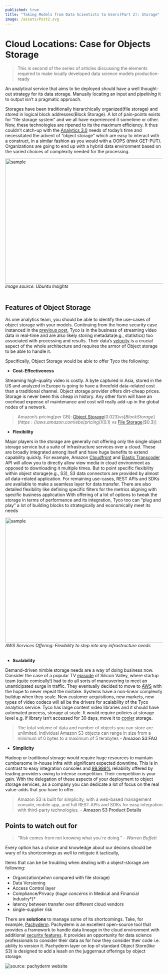 ```yaml
---
published: true
title: "Taking Models from Data Scientists to Users(Part 2): Storage"
image: /assets/Post2.svg
---
```



# Cloud Locations: Case for Objects Storage

> This is second of the series of articles discussing the elements required to make locally developed data science models production-ready

An analytical service that aims to be deployed should have a well thought-out strategy for its data storage. Manually locating an input and *pipelining* it to output isn’t a pragmatic approach. 

Storages have been traditionally hierarchically organized(file storage) and stored in logical block addresses(Block Storage). A lot of pain-points exists for “file storage system” and we all have experienced it sometime or other. Now, these technologies are ripened to its the maximum efficiency. It thus couldn’t catch-up with the [Analytics 3.0](https://hbr.org/2013/12/analytics-30) needs of today’s time and necessitated the advent of “object storage” which are easy to interact with a construct, in a similar fashion as you would with a OOPS (*think* GET-PUT). Organizations are going to end up with a hybrid data environment based on the varied choices of complexity needed for the processing.

<div class="image">
<img src="https://d2mxuefqeaa7sj.cloudfront.net/s_26F7E84A82168715E1857F924053C6CFA04F2FDC084D14CB27C9B201D55D1E8C_1509976668036_UAS_storage_options.png" alt="sample" width="600" height="400">
  <div><i>image source: Ubuntu Insights</i></div>
</div>
<br>

## Features of Object Storage

As one analytics team, you should be able to identify the use-cases of object storage with your models.  Continuing from the home security case instanced in the [previous post](https://github.com/anuragsoni9/ProductionScale/blob/master/01-%20Intro.md),  Tyco is in the business of streaming video data in real-time and are also likely storing metadata(e.g., statistics) too associated with processing and results.  Their data’s  [velocity](https://www.forbes.com/sites/brentdykes/2017/06/28/big-data-forget-volume-and-variety-focus-on-velocity/#1a696e606f7d) is a crucial aspect of the whole architecture and requires the armor of Object storage to be able to handle it. 

Specifically, Object Storage would be able to offer Tyco the following:


- **Cost-Effectiveness** 

Streaming high-quality video is costly. A byte captured in Asia, stored in the US and analyzed in Europe is going to have a threefold data-related cost than a traditional channel. Object storage provider offers dirt-cheap prices. Storage is never been this cheap in history. Any other form will have an overhead expense of maintenance and cost will really add-up in the global nodes of a network.


> Amazon’s pricing(per GB):  [Object Storage](https://aws.amazon.com/s3/pricing/)($0.023) vs [Block Storage](https://aws.amazon.com/ebs/pricing/)($0.1) vs [File Storage](https://aws.amazon.com/efs/pricing/)($0.3)]


- **Flexibility**

Major players in the storage are generally not offering only the single object storage service but a suite of infrastructure services over a cloud. These are broadly integrated among itself and have huge benefits to extend capability quickly. For example, Amazon [Cloudfront](http://docs.aws.amazon.com/AmazonCloudFront/latest/DeveloperGuide/TutorialStreamingJWPlayer.html) and [Elastic Transcoder](https://aws.amazon.com/elastictranscoder/) API will allow you to directly allow view media in cloud environment as opposed to downloading it multiple times.
But to point specific flexibility within object storage(e.g., S3), S3 data connectors are provided by almost all data-related application. For remaining use-cases, REST APIs and SDKs are available to make a seamless layer for data transfer. There are also detailed flexibility like  defining specific filters for the metrics aligning with specific business application
With offering of a lot of options to tweak the storage in terms of performance and its integration, Tyco too can “plug and play” a lot of building blocks to strategically and economically meet its needs

<div class="image">
<img src="https://d2mxuefqeaa7sj.cloudfront.net/s_26F7E84A82168715E1857F924053C6CFA04F2FDC084D14CB27C9B201D55D1E8C_1509988277683_image.png" alt="sample" width="600" height="400">
  <div><i>AWS Services Offering: Flexibility to step into any infrastructure needs</i></div>
</div>
<br>


- **Scalability**

Demand-driven nimble storage needs are a way of doing business now. Consider the case of a popular TV [episode](https://www.youtube.com/watch?v=0a2lv4IwZFY&t=6s) of Silicon Valley, where startup team (quite comically!) had to do all sorts of maneuvering to meet an unanticipated surge in traffic. They eventually decided to move to [AWS](https://www.youtube.com/watch?v=JESKjC0SzWE) with the hope to never repeat the mistake.
Systems have a non-linear complexity buildup when they scale. New customer acquisitions, new markets, new types of video codecs will all be the drivers for scalability of the Tyco analytics service. Tyco has large content video libraries and it should have  automated process, storage at scale. It would require policies at storage level e.g. if library isn’t accessed for 30 days, move it to [cooler](https://www.cloudberrylab.com/blog/amazon-s3-azure-and-google-cloud-prices-compare/) storage. 


> The total volume of data and number of objects you can store are unlimited. Individual Amazon S3 objects can range in size from a minimum of 0 bytes to a maximum of 5 terabytes - **Amazon S3 FAQ**


- **Simplicity** 

Hadoop or traditional storage would require huge resources to maintain cumbersome in-house infra with significant expected downtime. This is in contrast to easy integration consoles and  [99.999%](http://www.zdnet.com/article/the-race-to-99-999-percent-uptime-3tera-ups-the-cloud-sla-ante/) reliability offered by leading providers owing to intense competition. Their competition is your gain. With the delegation of these aspects of your deployment to object storage services, as a company you can dedicate a lot of focus on the real value-adds that you have to offer.


>  Amazon S3 is built for simplicity, with a web-based management console, mobile app, and full REST APIs and SDKs for easy integration with third-party technologies. - **Amazon S3 Product Details**



## Points to watch out for

> “Risk comes from not knowing what you`re doing.” - *Warren Buffett*

Every option has a choice and knowledge about our decions should be wary of its shortcomings as well to mitigate it tactically, 

Items that can be be troubling when dealing with a object-storage are following:

- Organization(*when* compared with file storage)
- Data Versioning
- Access Control layer
- Compliance/Privacy (*huge concerns* in Medical and Financial Industry*)*
- latency between transfer over different cloud vendors
- single-supplier risk

There are **solutions** to manage some of its shortcomings. Take, for example, [Pachyderm](http://pachyderm.io/). Pachyderm is an excellent open-source tool that provides a framework to handle data lineage in the cloud environment with additional [security features](http://pachyderm.readthedocs.io/en/latest/enterprise/auth.html). It provides an opportunity for data science professionals to consider their data as for how they consider their code i.e. ability to version it. Pachyderm layer on top of standard Object Store(*like* S3) is designed to add a leash on the juggernaut offerings by object storage. 


![source: pachyderm website](https://d2mxuefqeaa7sj.cloudfront.net/s_26F7E84A82168715E1857F924053C6CFA04F2FDC084D14CB27C9B201D55D1E8C_1509979551595_enterprise.png)
